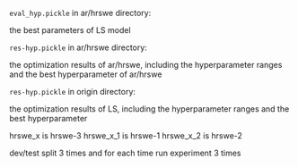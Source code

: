 `eval_hyp.pickle` in ar/hrswe directory:

 the best parameters of LS model
 
 `res-hyp.pickle` in ar/hrswe directory:
 
 the optimization results of ar/hrswe, including the hyperparameter ranges and the best hyperparameter of ar/hrswe
 
 `res-hyp.pickle` in origin directory:
 
 the optimization results of LS, including the hyperparameter ranges and the best hyperparameter
 
 hrswe_x is hrswe-3
 hrswe_x_1 is hrswe-1
 hrswe_x_2 is hrswe-2
 
 dev/test split 3 times and for each time run experiment 3 times